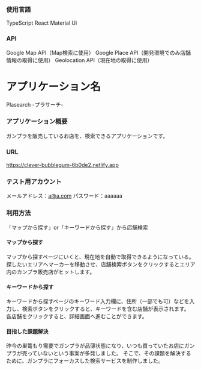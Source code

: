 ### 使用言語
TypeScript
React
Material Ui
### API
Google Map API（Map検索に使用）
Google Place API（開発環境でのみ店舗情報の取得に使用）
Geolocation API（現在地の取得に使用）

# アプリケーション名

Plasearch -プラサーチ-

### アプリケーション概要

ガンプラを販売しているお店を、検索できるアプリケーションです。

### URL

https://clever-bubblegum-6b0de2.netlify.app

### テスト用アカウント

メールアドレス：a@a.com
パスワード：aaaaaa

### 利用方法

「マップから探す」or「キーワードから探す」から店舗検索

#### マップから探す

マップから探すページにいくと、現在地を自動で取得できるようになっている。
探したいエリアへマーカーを移動させ、店舗検索ボタンをクリックするとエリア内のカンプラ販売店がヒットします。

#### キーワードから探す

キーワードから探すページのキーワード入力欄に、住所（一部でも可）などを入力し、検索ボタンをクリックすると、キーワードを含む店舗が表示されます。
各店舗をクリックすると、詳細画面へ進むことができます。

#### 目指した課題解決

昨今の巣篭もり需要でガンプラが品薄状態になり、いつも買っていたお店にガンプラが売っていないという事案が多発しました。
そこで、その課題を解決するために、ガンプラにフォーカスした検索サービスを制作しました。